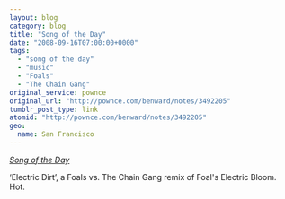 ```yaml
---
layout: blog
category: blog
title: "Song of the Day"
date: "2008-09-16T07:00:00+0000"
tags:
  - "song of the day"
  - "music"
  - "Foals"
  - "The Chain Gang"
original_service: pownce
original_url: "http://pownce.com/benward/notes/3492205"
tumblr_post_type: link
atomid: "http://pownce.com/benward/notes/3492205"
geo:
  name: San Francisco
---
```

*[Song of the Day](http://hypem.com/track/628724/)*

 ‘Electric Dirt’, a Foals vs. The Chain Gang remix of Foal's Electric Bloom. Hot.
